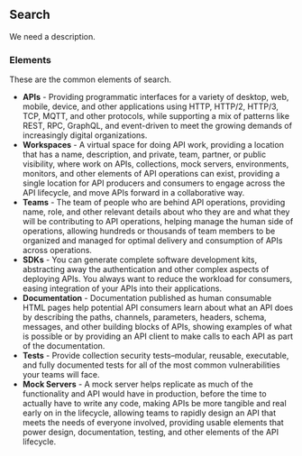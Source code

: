 ## Search 
We need a description. 

### Elements 
These are the common elements of search. 

- **APIs** - Providing programmatic interfaces for a variety of desktop, web, mobile, device, and other applications using HTTP, HTTP/2, HTTP/3, TCP, MQTT, and other protocols, while supporting a mix of patterns like REST, RPC, GraphQL, and event-driven to meet the growing demands of increasingly digital organizations. 
- **Workspaces** - A virtual space for doing API work, providing a location that has a name, description, and private, team, partner, or public visibility, where work on APIs, collections, mock servers, environments, monitors, and other elements of API operations can exist, providing a single location for API producers and consumers to engage across the API lifecycle, and move APIs forward in a collaborative way. 
- **Teams** - The team of people who are behind API operations, providing name, role, and other relevant details about who they are and what they will be contributing to API operations, helping manage the human side of operations, allowing hundreds or thousands of team members to be organized and managed for optimal delivery and consumption of APIs across operations. 
- **SDKs** - You can generate complete software development kits, abstracting away the authentication and other complex aspects of deploying APIs. You always want to reduce the workload for consumers, easing integration of your APIs into their applications. 
- **Documentation** - Documentation published as human consumable HTML pages help potential API consumers learn about what an API does by describing the paths, channels, parameters, headers, schema, messages, and other building blocks of APIs, showing examples of what is possible or by providing an API client to make calls to each API as part of the documentation. 
- **Tests** - Provide collection security tests–modular, reusable, executable, and fully documented tests for all of the most common vulnerabilities your teams will face. 
- **Mock Servers** - A mock server helps replicate as much of the functionality and API would have in production, before the time to actually have to write any code, making APIs be more tangible and real early on in the lifecycle, allowing teams to rapidly design an API that meets the needs of everyone involved, providing usable elements that power design, documentation, testing, and other elements of the API lifecycle. 
 
 
